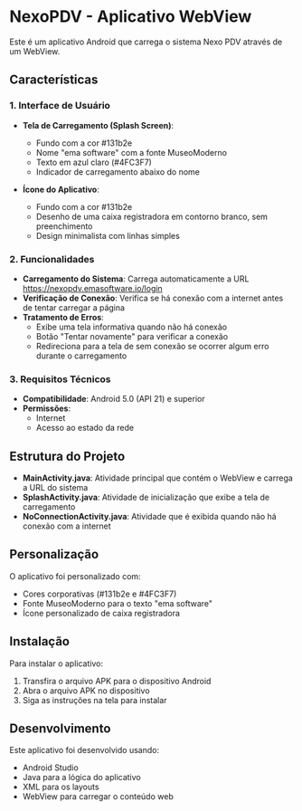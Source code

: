 # NexoPDV - Aplicativo WebView

Este é um aplicativo Android que carrega o sistema Nexo PDV através de um WebView.

## Características

### 1. Interface de Usuário
- **Tela de Carregamento (Splash Screen)**: 
  - Fundo com a cor #131b2e
  - Nome "ema software" com a fonte MuseoModerno
  - Texto em azul claro (#4FC3F7)
  - Indicador de carregamento abaixo do nome

- **Ícone do Aplicativo**: 
  - Fundo com a cor #131b2e
  - Desenho de uma caixa registradora em contorno branco, sem preenchimento
  - Design minimalista com linhas simples

### 2. Funcionalidades
- **Carregamento do Sistema**: Carrega automaticamente a URL https://nexopdv.emasoftware.io/login
- **Verificação de Conexão**: Verifica se há conexão com a internet antes de tentar carregar a página
- **Tratamento de Erros**: 
  - Exibe uma tela informativa quando não há conexão
  - Botão "Tentar novamente" para verificar a conexão
  - Redireciona para a tela de sem conexão se ocorrer algum erro durante o carregamento

### 3. Requisitos Técnicos
- **Compatibilidade**: Android 5.0 (API 21) e superior
- **Permissões**: 
  - Internet
  - Acesso ao estado da rede

## Estrutura do Projeto

- **MainActivity.java**: Atividade principal que contém o WebView e carrega a URL do sistema
- **SplashActivity.java**: Atividade de inicialização que exibe a tela de carregamento
- **NoConnectionActivity.java**: Atividade que é exibida quando não há conexão com a internet

## Personalização

O aplicativo foi personalizado com:
- Cores corporativas (#131b2e e #4FC3F7)
- Fonte MuseoModerno para o texto "ema software"
- Ícone personalizado de caixa registradora

## Instalação

Para instalar o aplicativo:
1. Transfira o arquivo APK para o dispositivo Android
2. Abra o arquivo APK no dispositivo
3. Siga as instruções na tela para instalar

## Desenvolvimento

Este aplicativo foi desenvolvido usando:
- Android Studio
- Java para a lógica do aplicativo
- XML para os layouts
- WebView para carregar o conteúdo web
